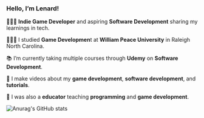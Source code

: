 ### Hello, I’m Lenard!

👨🏾‍💻 **Indie Game Developer** and aspiring **Software Development** sharing my learnings in tech.

👨🏾‍🎓 I studied **Game Developmen**t at **William Peace University** in Raleigh North Carolina. 

📚 I’m currently taking multiple courses through **Udemy** on **Software Development**.

🎨 I make videos about my **game development**, **software development**, and **tutorials**.

🏫 I was also a **educator** teaching **programming** and **game development**.

![Anurag's GitHub stats](https://github-readme-stats.vercel.app/api?username=lsclarke&show_icons=true&theme=neon)

